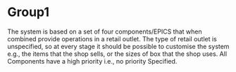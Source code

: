 # Group1

The system is based on a set of four components/EPICS that when combined provide operations in a retail outlet. The type of retail outlet is unspecified, so at every stage it should be possible to
customise the system e.g., the items that the shop sells, or the sizes of box that the
shop uses. All Components have a high priority i.e., no priority Specified.
